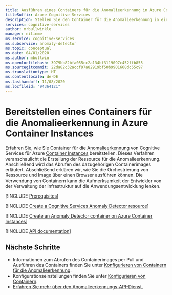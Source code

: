 ```yaml
---
title: Ausführen eines Containers für die Anomalieerkennung in Azure Container Instances
titleSuffix: Azure Cognitive Services
description: Stellen Sie den Container für die Anomalieerkennung in einer Azure Container Instances-Instanz bereit, und testen Sie diesen in einem Webbrowser.
services: cognitive-services
author: mrbullwinkle
manager: nitinme
ms.service: cognitive-services
ms.subservice: anomaly-detector
ms.topic: conceptual
ms.date: 04/01/2020
ms.author: mbullwin
ms.openlocfilehash: 3979bb82bfa055cc2a134bf3119097c452ffb855
ms.sourcegitcommit: 22da82c32accf97a82919bf50b9901668dc55c97
ms.translationtype: HT
ms.contentlocale: de-DE
ms.lasthandoff: 11/08/2020
ms.locfileid: "94364121"
---
```

# <a name="deploy-an-anomaly-detector-container-to-azure-container-instances"></a>Bereitstellen eines Containers für die Anomalieerkennung in Azure Container Instances

Erfahren Sie, wie Sie Container für die [Anomalieerkennung](../anomaly-detector-container-howto.md) von Cognitive Services für Azure [Container Instances](../../../container-instances/index.yml) bereitstellen. Dieses Verfahren veranschaulicht die Erstellung der Ressource für die Anomalieerkennung. Anschließend wird das Abrufen des dazugehörigen Containerimages erläutert. Abschließend erklären wir, wie Sie die Orchestrierung von Ressource und Image über einen Browser ausführen können. Die Verwendung von Containern kann die Aufmerksamkeit der Entwickler von der Verwaltung der Infrastruktur auf die Anwendungsentwicklung lenken.

[!INCLUDE [Prerequisites](../../containers/includes/container-preview-prerequisites.md)]

[!INCLUDE [Create a Cognitive Services Anomaly Detector resource](../includes/create-anomaly-detector-resource.md)]

[!INCLUDE [Create an Anomaly Detector container on Azure Container Instances](../../containers/includes/create-container-instances-resource-from-azure-cli.md)]

[!INCLUDE [API documentation](../../../../includes/cognitive-services-containers-api-documentation.md)]

## <a name="next-steps"></a>Nächste Schritte

* Informationen zum Abrufen des Containerimages per Pull und Ausführen des Containers finden Sie unter [Konfigurieren von Containern für die Anomalieerkennung](../anomaly-detector-container-configuration.md).
* Konfigurationseinstellungen finden Sie unter [Konfigurieren von Containern](../anomaly-detector-container-configuration.md).
* [Erfahren Sie mehr über den Anomalieerkennungs-API-Dienst.](https://go.microsoft.com/fwlink/?linkid=2080698&clcid=0x409)